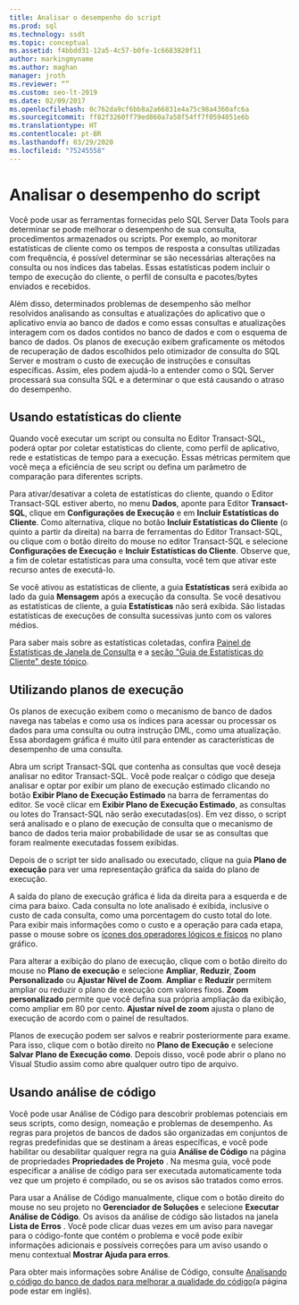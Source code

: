 ```yaml
---
title: Analisar o desempenho do script
ms.prod: sql
ms.technology: ssdt
ms.topic: conceptual
ms.assetid: f4bbdd31-12a5-4c57-b0fe-1c6683820f11
author: markingmyname
ms.author: maghan
manager: jroth
ms.reviewer: “”
ms.custom: seo-lt-2019
ms.date: 02/09/2017
ms.openlocfilehash: 0c762da9cf6bb8a2a66831e4a75c98a4360afc6a
ms.sourcegitcommit: ff82f3260ff79ed860a7a58f54ff7f0594851e6b
ms.translationtype: HT
ms.contentlocale: pt-BR
ms.lasthandoff: 03/29/2020
ms.locfileid: "75245558"
---
```

# <a name="analyze-script-performance"></a>Analisar o desempenho do script

Você pode usar as ferramentas fornecidas pelo SQL Server Data Tools para determinar se pode melhorar o desempenho de sua consulta, procedimentos armazenados ou scripts. Por exemplo, ao monitorar estatísticas de cliente como os tempos de resposta a consultas utilizadas com frequência, é possível determinar se são necessárias alterações na consulta ou nos índices das tabelas. Essas estatísticas podem incluir o tempo de execução do cliente, o perfil de consulta e pacotes/bytes enviados e recebidos.  
  
Além disso, determinados problemas de desempenho são melhor resolvidos analisando as consultas e atualizações do aplicativo que o aplicativo envia ao banco de dados e como essas consultas e atualizações interagem com os dados contidos no banco de dados e com o esquema de banco de dados. Os planos de execução exibem graficamente os métodos de recuperação de dados escolhidos pelo otimizador de consulta do SQL Server e mostram o custo de execução de instruções e consultas específicas. Assim, eles podem ajudá-lo a entender como o SQL Server processará sua consulta SQL e a determinar o que está causando o atraso do desempenho.  
  
## <a name="using-client-statistics"></a>Usando estatísticas do cliente  
Quando você executar um script ou consulta no Editor Transact\-SQL, poderá optar por coletar estatísticas do cliente, como perfil de aplicativo, rede e estatísticas de tempo para a execução. Essas métricas permitem que você meça a eficiência de seu script ou defina um parâmetro de comparação para diferentes scripts.  
  
Para ativar/desativar a coleta de estatísticas do cliente, quando o Editor Transact\-SQL estiver aberto, no menu **Dados**, aponte para Editor **Transact\-SQL**, clique em **Configurações de Execução** e em **Incluir Estatísticas do Cliente**. Como alternativa, clique no botão **Incluir Estatísticas do Cliente** (o quinto a partir da direita) na barra de ferramentas do Editor Transact\-SQL, ou clique com o botão direito do mouse no editor Transact\-SQL e selecione **Configurações de Execução** e **Incluir Estatísticas do Cliente**. Observe que, a fim de coletar estatísticas para uma consulta, você tem que ativar este recurso antes de executá-lo.  
  
Se você ativou as estatísticas de cliente, a guia **Estatísticas** será exibida ao lado da guia **Mensagem** após a execução da consulta. Se você desativou as estatísticas de cliente, a guia **Estatísticas** não será exibida. São listadas estatísticas de execuções de consulta sucessivas junto com os valores médios.  
  
Para saber mais sobre as estatísticas coletadas, confira [Painel de Estatísticas de Janela de Consulta](https://msdn.microsoft.com/library/aa216969(SQL.80).aspx) e a [seção "Guia de Estatísticas do Cliente" deste tópico](https://msdn.microsoft.com/library/aa833205.aspx).  
  
## <a name="using-execution-plans"></a>Utilizando planos de execução  
Os planos de execução exibem como o mecanismo de banco de dados navega nas tabelas e como usa os índices para acessar ou processar os dados para uma consulta ou outra instrução DML, como uma atualização. Essa abordagem gráfica é muito útil para entender as características de desempenho de uma consulta.  
  
Abra um script Transact\-SQL que contenha as consultas que você deseja analisar no editor Transact\-SQL. Você pode realçar o código que deseja analisar e optar por exibir um plano de execução estimado clicando no botão **Exibir Plano de Execução Estimado** na barra de ferramentas do editor. Se você clicar em **Exibir Plano de Execução Estimado**, as consultas ou lotes do Transact\-SQL não serão executadas(os). Em vez disso, o script será analisado e o plano de execução de consulta que o mecanismo de banco de dados teria maior probabilidade de usar se as consultas que foram realmente executadas fossem exibidas.  
  
Depois de o script ter sido analisado ou executado, clique na guia **Plano de execução** para ver uma representação gráfica da saída do plano de execução.  
  
A saída do plano de execução gráfica é lida da direita para a esquerda e de cima para baixo. Cada consulta no lote analisado é exibida, inclusive o custo de cada consulta, como uma porcentagem do custo total do lote. Para exibir mais informações como o custo e a operação para cada etapa, passe o mouse sobre os [ícones dos operadores lógicos e físicos](https://msdn.microsoft.com/library/ms175913.aspx) no plano gráfico.  
  
Para alterar a exibição do plano de execução, clique com o botão direito do mouse no **Plano de execução** e selecione **Ampliar**, **Reduzir**, **Zoom Personalizado** ou **Ajustar Nível de Zoom**. **Ampliar** e **Reduzir** permitem ampliar ou reduzir o plano de execução com valores fixos. **Zoom personalizado** permite que você defina sua própria ampliação da exibição, como ampliar em 80 por cento.  **Ajustar nível de zoom** ajusta o plano de execução de acordo com o painel de resultados.  
  
Planos de execução podem ser salvos e reabrir posteriormente para exame. Para isso, clique com o botão direito no **Plano de Execução** e selecione **Salvar Plano de Execução como**. Depois disso, você pode abrir o plano no Visual Studio assim como abre qualquer outro tipo de arquivo.  
  
## <a name="using-code-analysis"></a>Usando análise de código  
Você pode usar Análise de Código para descobrir problemas potenciais em seus scripts, como design, nomeação e problemas de desempenho.  As regras para projetos de bancos de dados são organizadas em conjuntos de regras predefinidas que se destinam a áreas específicas, e você pode habilitar ou desabilitar qualquer regra na guia **Análise de Código** na página de propriedades **Propriedades de Projeto** . Na mesma guia, você pode especificar a análise de código para ser executada automaticamente toda vez que um projeto é compilado, ou se os avisos são tratados como erros.  
  
Para usar a Análise de Código manualmente, clique com o botão direito do mouse no seu projeto no **Gerenciador de Soluções** e selecione **Executar Análise de Código**. Os avisos da análise de código são listados na janela **Lista de Erros** . Você pode clicar duas vezes em um aviso para navegar para o código-fonte que contém o problema e você pode exibir informações adicionais e possíveis correções para um aviso usando o menu contextual **Mostrar Ajuda para erros**.  
  
Para obter mais informações sobre Análise de Código, consulte [Analisando o código do banco de dados para melhorar a qualidade do código](https://msdn.microsoft.com/library/dd172133.aspx)(a página pode estar em inglês).  
  
